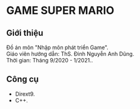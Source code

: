 
#    		 GAME SUPER MARIO 

## Giới thiệu
Đồ án môn "Nhập môn phát triển Game".
<br> Giáo viên hướng dẫn: ThS. Đinh Nguyễn Anh Dũng.
<br> Thời gian: Tháng 9/2020 - 1/2021..

## Công cụ 
- Dirext9.
- C++.

